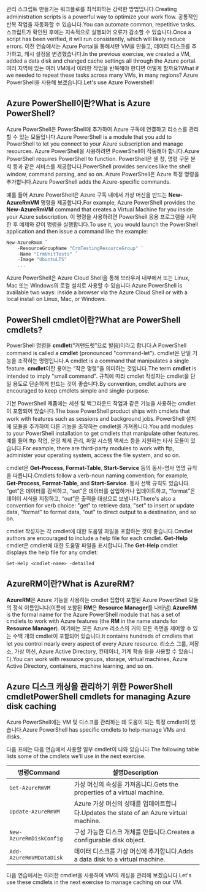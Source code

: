 <span data-ttu-id="6fe55-101">관리 스크립트 만들기는 워크플로를 최적화하는 강력한 방법입니다.</span><span class="sxs-lookup"><span data-stu-id="6fe55-101">Creating administration scripts is a powerful way to optimize your work flow.</span></span> <span data-ttu-id="6fe55-102">공통적인 반복 작업을 자동화할 수 있습니다.</span><span class="sxs-lookup"><span data-stu-id="6fe55-102">You can automate common, repetitive tasks.</span></span> <span data-ttu-id="6fe55-103">스크립트가 확인된 후에는 지속적으로 실행되어 오류가 감소할 수 있습니다.</span><span class="sxs-lookup"><span data-stu-id="6fe55-103">Once a script has been verified, it will run consistently, which will likely reduce errors.</span></span> <span data-ttu-id="6fe55-104">이전 연습에서는 Azure Portal을 통해서만 VM을 만들고, 데이터 디스크를 추가하고, 캐시 설정을 변경했습니다.</span><span class="sxs-lookup"><span data-stu-id="6fe55-104">In the previous exercise, we created a VM, added a data disk and changed cache settings all through the Azure portal.</span></span> <span data-ttu-id="6fe55-105">여러 지역에 있는 여러 VM에서 이러한 작업을 반복해야 한다면 어떻게 할까요?</span><span class="sxs-lookup"><span data-stu-id="6fe55-105">What if we needed to repeat these tasks across many VMs, in many regions?</span></span> <span data-ttu-id="6fe55-106">Azure PowerShell을 사용해 보겠습니다.</span><span class="sxs-lookup"><span data-stu-id="6fe55-106">Let's use Azure Powershell!</span></span>

## <a name="what-is-azure-powershell"></a><span data-ttu-id="6fe55-107">Azure PowerShell이란?</span><span class="sxs-lookup"><span data-stu-id="6fe55-107">What is Azure PowerShell?</span></span>
<span data-ttu-id="6fe55-108">Azure PowerShell은 PowerShell에 추가하여 Azure 구독에 연결하고 리소스를 관리할 수 있는 모듈입니다.</span><span class="sxs-lookup"><span data-stu-id="6fe55-108">Azure PowerShell is a module that you add to PowerShell to let you connect to your Azure subscription and manage resources.</span></span> <span data-ttu-id="6fe55-109">Azure PowerShell을 사용하려면 PowerShell이 작동해야 합니다.</span><span class="sxs-lookup"><span data-stu-id="6fe55-109">Azure PowerShell requires PowerShell to function.</span></span> <span data-ttu-id="6fe55-110">PowerShell은 셸 창, 명령 구문 분석 등과 같은 서비스를 제공합니다.</span><span class="sxs-lookup"><span data-stu-id="6fe55-110">PowerShell provides services like the shell window, command parsing, and so on.</span></span> <span data-ttu-id="6fe55-111">Azure PowerShell은 Azure 특정 명령을 추가합니다.</span><span class="sxs-lookup"><span data-stu-id="6fe55-111">Azure PowerShell adds the Azure-specific commands.</span></span>

<span data-ttu-id="6fe55-112">예를 들어 Azure PowerShell은 Azure 구독 내에서 가상 머신을 만드는 **New-AzureRmVM** 명령을 제공합니다.</span><span class="sxs-lookup"><span data-stu-id="6fe55-112">For example, Azure PowerShell provides the **New-AzureRmVM** command that creates a Virtual Machine for you inside your Azure subscription.</span></span> <span data-ttu-id="6fe55-113">이 명령을 사용하려면 PowerShell 응용 프로그램을 시작한 후 예제와 같이 명령을 실행합니다.</span><span class="sxs-lookup"><span data-stu-id="6fe55-113">To use it, you would launch the PowerShell application and then issue a command like the  example:</span></span>

```powershell
New-AzureRmVm `
    -ResourceGroupName "CrmTestingResourceGroup" `
    -Name "CrmUnitTests" `
    -Image "UbuntuLTS"
    ...
```

<span data-ttu-id="6fe55-114">Azure PowerShell은 Azure Cloud Shell을 통해 브라우저 내부에서 또는 Linux, Mac 또는 Windows의 로컬 설치로 사용할 수 있습니다.</span><span class="sxs-lookup"><span data-stu-id="6fe55-114">Azure PowerShell is available two ways: inside a browser via the Azure Cloud Shell or with a local install on Linux, Mac, or Windows.</span></span>

## <a name="what-are-powershell-cmdlets"></a><span data-ttu-id="6fe55-115">PowerShell cmdlet이란?</span><span class="sxs-lookup"><span data-stu-id="6fe55-115">What are PowerShell cmdlets?</span></span>

<span data-ttu-id="6fe55-116">PowerShell 명령을 **cmdlet**(“커맨드렛”으로 발음)이라고 합니다.</span><span class="sxs-lookup"><span data-stu-id="6fe55-116">A PowerShell command is called a **cmdlet** (pronounced "command-let").</span></span> <span data-ttu-id="6fe55-117">cmdlet은 단일 기능을 조작하는 명령입니다.</span><span class="sxs-lookup"><span data-stu-id="6fe55-117">A cmdlet is a command that manipulates a single feature.</span></span> <span data-ttu-id="6fe55-118">**cmdlet**이란 용어는 “작은 명령”을 의미하는 것입니다.</span><span class="sxs-lookup"><span data-stu-id="6fe55-118">The term **cmdlet** is intended to imply "small command".</span></span> <span data-ttu-id="6fe55-119">규칙에 따라 cmdlet 작성자는 cmdlet을 단일 용도로 단순하게 만드는 것이 좋습니다.</span><span class="sxs-lookup"><span data-stu-id="6fe55-119">By convention, cmdlet authors are encouraged to keep cmdlets simple and single-purpose.</span></span>

<span data-ttu-id="6fe55-120">기본 PowerShell 제품에는 세션 및 백그라운드 작업과 같은 기능을 사용하는 cmdlet이 포함되어 있습니다.</span><span class="sxs-lookup"><span data-stu-id="6fe55-120">The base PowerShell product ships with cmdlets that work with features such as sessions and background jobs.</span></span> <span data-ttu-id="6fe55-121">PowerShell 설치에 모듈을 추가하여 다른 기능을 조작하는 cmdlet을 가져옵니다.</span><span class="sxs-lookup"><span data-stu-id="6fe55-121">You add modules to your PowerShell installation to get cmdlets that manipulate other features.</span></span> <span data-ttu-id="6fe55-122">예를 들어 ftp 작업, 운영 체제 관리, 파일 시스템 액세스 등을 지원하는 타사 모듈이 있습니다.</span><span class="sxs-lookup"><span data-stu-id="6fe55-122">For example, there are third-party modules to work with ftp, administer your operating system, access the file system, and so on.</span></span>

<span data-ttu-id="6fe55-123">cmdlet은 **Get-Process**, **Format-Table**, **Start-Service** 등의 동사-명사 명명 규칙을 따릅니다.</span><span class="sxs-lookup"><span data-stu-id="6fe55-123">Cmdlets follow a verb-noun naming convention; for example, **Get-Process**, **Format-Table**, and **Start-Service**.</span></span> <span data-ttu-id="6fe55-124">동사 선택 규칙도 있습니다. “get”은 데이터를 검색하고, “set”은 데이터를 삽입하거나 업데이트하고, “format”은 데이터 서식을 지정하고, “out”은 출력을 대상으로 보냅니다.</span><span class="sxs-lookup"><span data-stu-id="6fe55-124">There's also a convention for verb choice: "get" to retrieve data, "set" to insert or update data, "format" to format data, "out" to direct output to a destination, and so on.</span></span>

<span data-ttu-id="6fe55-125">cmdlet 작성자는 각 cmdlet에 대한 도움말 파일을 포함하는 것이 좋습니다.</span><span class="sxs-lookup"><span data-stu-id="6fe55-125">Cmdlet authors are encouraged to include a help file for each cmdlet.</span></span> <span data-ttu-id="6fe55-126">**Get-Help** cmdlet은 cmdlet에 대한 도움말 파일을 표시합니다.</span><span class="sxs-lookup"><span data-stu-id="6fe55-126">The **Get-Help** cmdlet displays the help file for any cmdlet:</span></span>

```
Get-Help <cmdlet-name> -detailed
```
## <a name="what-is-azurerm"></a><span data-ttu-id="6fe55-127">AzureRM이란?</span><span class="sxs-lookup"><span data-stu-id="6fe55-127">What is AzureRM?</span></span>

<span data-ttu-id="6fe55-128">**AzureRM**은 Azure 기능을 사용하는 cmdlet 집합이 포함된 Azure PowerShell 모듈의 정식 이름입니다(이름에 포함된 **RM**은 **Resource Manager**를 나타냄).</span><span class="sxs-lookup"><span data-stu-id="6fe55-128">**AzureRM** is the formal name for the Azure PowerShell module that has a set of cmdlets to work with Azure features (the **RM** in the name stands for **Resource Manager**).</span></span> <span data-ttu-id="6fe55-129">여기에는 모든 Azure 리소스의 거의 모든 측면을 제어할 수 있는 수백 개의 cmdlet이 포함되어 있습니다.</span><span class="sxs-lookup"><span data-stu-id="6fe55-129">It contains hundreds of cmdlets that let you control nearly every aspect of every Azure resource.</span></span> <span data-ttu-id="6fe55-130">리소스 그룹, 저장소, 가상 머신, Azure Active Directory, 컨테이너, 기계 학습 등을 사용할 수 있습니다.</span><span class="sxs-lookup"><span data-stu-id="6fe55-130">You can work with resource groups, storage, virtual machines, Azure Active Directory, containers, machine learning, and so on.</span></span>

## <a name="powershell-cmdlets-for-managing-azure-disk-caching"></a><span data-ttu-id="6fe55-131">Azure 디스크 캐싱을 관리하기 위한 PowerShell cmdlet</span><span class="sxs-lookup"><span data-stu-id="6fe55-131">PowerShell cmdlets for managing Azure disk caching</span></span>

<span data-ttu-id="6fe55-132">Azure PowerShell에는 VM 및 디스크를 관리하는 데 도움이 되는 특정 cmdlet이 있습니다.</span><span class="sxs-lookup"><span data-stu-id="6fe55-132">Azure PowerShell has specific cmdlets to help manage VMs and disks.</span></span> 

<span data-ttu-id="6fe55-133">다음 표에는 다음 연습에서 사용할 일부 cmdlet이 나와 있습니다.</span><span class="sxs-lookup"><span data-stu-id="6fe55-133">The following table lists some of the cmdlets we'll use in the next exercise.</span></span>

|<span data-ttu-id="6fe55-134">명령</span><span class="sxs-lookup"><span data-stu-id="6fe55-134">Command</span></span>  |<span data-ttu-id="6fe55-135">설명</span><span class="sxs-lookup"><span data-stu-id="6fe55-135">Description</span></span>  |
|---------|---------|
|`Get-AzureRmVM`     |  <span data-ttu-id="6fe55-136">가상 머신의 속성을 가져옵니다.</span><span class="sxs-lookup"><span data-stu-id="6fe55-136">Gets the properties of a virtual machine.</span></span>       |        <span data-ttu-id="6fe55-137">$myVM</span><span class="sxs-lookup"><span data-stu-id="6fe55-137">$myVM</span></span>
|`Update-AzureRmVM`     |  <span data-ttu-id="6fe55-138">Azure 가상 머신의 상태를 업데이트합니다.</span><span class="sxs-lookup"><span data-stu-id="6fe55-138">Updates the state of an Azure virtual machine.</span></span>       |        
|`New-AzureRmDiskConfig`     |  <span data-ttu-id="6fe55-139">구성 가능한 디스크 개체를 만듭니다.</span><span class="sxs-lookup"><span data-stu-id="6fe55-139">Creates a configurable disk object.</span></span>       |        
|`Add-AzureRmVMDataDisk`     |  <span data-ttu-id="6fe55-140">데이터 디스크를 가상 머신에 추가합니다.</span><span class="sxs-lookup"><span data-stu-id="6fe55-140">Adds a data disk to a virtual machine.</span></span>   |      


<span data-ttu-id="6fe55-141">다음 연습에서는 이러한 cmdlet을 사용하여 VM의 캐싱을 관리해 보겠습니다.</span><span class="sxs-lookup"><span data-stu-id="6fe55-141">Let's use these cmdlets in the next exercise to manage caching on our VM.</span></span>
